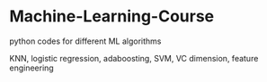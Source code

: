 # Machine-Learning-Course
python codes for different ML algorithms

KNN, logistic regression, adaboosting, SVM, VC dimension, feature engineering
